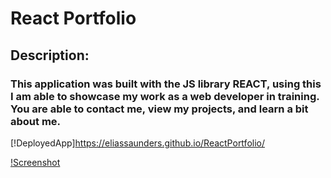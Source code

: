 # React Portfolio

## Description:
### This application was built with the JS library REACT, using this I am able to showcase my work as a web developer in training. You are able to contact me, view my projects, and learn a bit about me.

[!DeployedApp]https://eliassaunders.github.io/ReactPortfolio/

[!Screenshot](./src/assets/images/Capture.PNG)